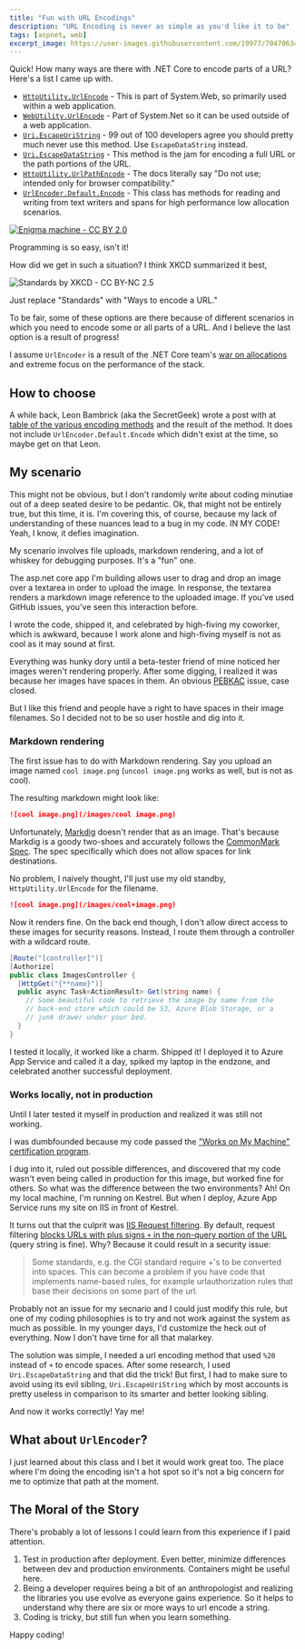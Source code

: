 ```yaml
---
title: "Fun with URL Encodings"
description: "URL Encoding is never as simple as you'd like it to be"
tags: [aspnet, web]
excerpt_image: https://user-images.githubusercontent.com/19977/70470634-5278b580-1a80-11ea-81d1-f0c41a392071.jpg
---
```


Quick! How many ways are there with .NET Core to encode parts of a URL? Here's a list I came up with.

* [`HttpUtility.UrlEncode`](https://docs.microsoft.com/en-us/dotnet/api/system.web.httputility.urlencode?view=netcore-3.0) - This is part of System.Web, so primarily used within a web application.
* [`WebUtility.UrlEncode`](https://docs.microsoft.com/en-us/dotnet/api/system.net.webutility.urlencode?view=netcore-3.0#System_Net_WebUtility_UrlEncode_System_String_) - Part of System.Net so it can be used outside of a web application.
* [`Uri.EscapeUriString`](https://docs.microsoft.com/en-us/dotnet/api/system.uri.escapeuristring?view=netcore-3.0) - 99 out of 100 developers agree you should pretty much never use this method. Use `EscapeDataString` instead.
* [`Uri.EscapeDataString`](https://docs.microsoft.com/en-us/dotnet/api/system.uri.escapedatastring?view=netcore-3.0) - This method is the jam for encoding a full URL or the path portions of the URL.
* [`HttpUtility.UrlPathEncode`](https://docs.microsoft.com/en-us/dotnet/api/system.web.httputility.urlpathencode?view=netcore-3.0) - The docs literally say "Do not use; intended only for browser compatibility."
* [`UrlEncoder.Default.Encode`](https://docs.microsoft.com/en-us/dotnet/api/system.text.encodings.web.urlencoder?view=netcore-3.0) - This class has methods for reading and writing from text writers and spans for high performance low allocation scenarios.

[![Enigma machine - CC BY 2.0](https://user-images.githubusercontent.com/19977/70470634-5278b580-1a80-11ea-81d1-f0c41a392071.jpg)](https://www.flickr.com/photos/manunimaths/44960892745)


Programming is so easy, isn't it!

How did we get in such a situation? I think XKCD summarized it best,

![Standards by XKCD - CC BY-NC 2.5](https://imgs.xkcd.com/comics/standards.png)

Just replace "Standards" with "Ways to encode a URL."

To be fair, some of these options are there because of different scenarios in which you need to encode some or all parts of a URL. And I believe the last option is a result of progress!

I assume `UrlEncoder` is a result of the .NET Core team's [war on allocations](https://devblogs.microsoft.com/dotnet/performance-improvements-in-net-core/) and extreme focus on the performance of the stack.

## How to choose

A while back, Leon Bambrick (aka the SecretGeek) wrote a post with at [table of the various encoding methods](http://www.secretgeek.net/uri_enconding) and the result of the method. It does not include `UrlEncoder.Default.Encode` which didn't exist at the time, so maybe get on that Leon.

## My scenario

This might not be obvious, but I don't randomly write about coding minutiae out of a deep seated desire to be pedantic. Ok, that might not be entirely true, but this time, it is. I'm covering this, of course, because my lack of understanding of these nuances lead to a bug in my code. IN MY CODE! Yeah, I know, it defies imagination.

My scenario involves file uploads, markdown rendering, and a lot of whiskey for debugging purposes. It's a "fun" one.

The asp.net core app I'm building allows user to drag and drop an image over a textarea in order to upload the image. In response, the textarea renders a markdown image reference to the uploaded image. If you've used GitHub issues, you've seen this interaction before.

I wrote the code, shipped it, and celebrated by high-fiving my coworker, which is awkward, because I work alone and high-fiving myself is not as cool as it may sound at first.

Everything was hunky dory until a beta-tester friend of mine noticed her images weren't rendering properly. After some digging, I realized it was because her images have spaces in them. An obvious [PEBKAC](https://www.computerhope.com/jargon/p/pebkac.htm) issue, case closed.

But I like this friend and people have a right to have spaces in their image filenames. So I decided not to be so user hostile and dig into it.

### Markdown rendering

The first issue has to do with Markdown rendering. Say you upload an image named `cool image.png` (`uncool image.png` works as well, but is not as cool).

The resulting markdown might look like:

```md
![cool image.png](/images/cool image.png)
```

Unfortunately, [Markdig](https://github.com/lunet-io/markdig) doesn't render that as an image. That's because Markdig is a goody two-shoes and accurately follows the [CommonMark Spec](https://spec.commonmark.org/0.28/#link-destination). The spec specifically which does not allow spaces for link destinations.

No problem, I naively thought, I'll just use my old standby, `HttpUtility.UrlEncode` for the filename.

```md
![cool image.png](/images/cool+image.png)
```

Now it renders fine. On the back end though, I don't allow direct access to these images for security reasons. Instead, I route them through a controller with a wildcard route.

```cs
[Route("[controller]")]
[Authorize]
public class ImagesController {
  [HttpGet("{**name}")]
  public async Task<ActionResult> Get(string name) {
    // Some beautiful code to retrieve the image by name from the 
    // back-end store which could be S3, Azure Blob Storage, or a 
    // junk drawer under your bed.
  }
}
```

I tested it locally, it worked like a charm. Shipped it! I deployed it to Azure App Service and called it a day, spiked my laptop in the endzone, and celebrated another successful deployment.

### Works locally, not in production

Until I later tested it myself in production and realized it was still not working.

I was dumbfounded because my code passed the ["Works on My Machine" certification program](https://blog.codinghorror.com/the-works-on-my-machine-certification-program/).

I dug into it, ruled out possible differences, and discovered that my code wasn't even being called in production for this image, but worked fine for others. So what was the difference between the two environments? Ah! On my local machine, I'm running on Kestrel. But when I deploy, Azure App Service runs my site on IIS in front of Kestrel.

It turns out that the culprit was [IIS Request filtering](https://docs.microsoft.com/en-us/iis/configuration/system.webserver/security/requestfiltering/). By default, request filtering [blocks URLs with plus signs `+` in the non-query portion of the URL](https://blogs.iis.net/thomad/iis7-rejecting-urls-containing) (query string is fine). Why? Because it could result in a security issue:

> Some standards, e.g. the CGI standard require +'s to be converted into spaces. This can become a problem if you have code that implements name-based rules, for example urlauthorization rules that base their decisions on some part of the url.

Probably not an issue for my secnario and I could just modify this rule, but one of my coding philosophies is to try and not work against the system as much as possible. In my younger days, I'd customize the heck out of everything. Now I don't have time for all that malarkey.

The solution was simple, I needed a url encoding method that used `%20` instead of `+` to encode spaces. After some research, I used `Uri.EscapeDataString` and that did the trick! But first, I had to make sure to avoid using its evil sibling, `Uri.EscapeUriString` which by most accounts is pretty useless in comparison to its smarter and better looking sibling.

And now it works correctly! Yay me!

## What about `UrlEncoder`?

I just learned about this class and I bet it would work great too. The place where I'm doing the encoding isn't a hot spot so it's not a big concern for me to optimize that path at the moment.

## The Moral of the Story

There's probably a lot of lessons I could learn from this experience if I paid attention.

1. Test in production after deployment. Even better, minimize differences between dev and production environments. Containers might be useful here.
2. Being a developer requires being a bit of an anthropologist and realizing the libraries you use evolve as everyone gains experience. So it helps to understand why there are six or more ways to url encode a string.
3. Coding is tricky, but still fun when you learn something.

Happy coding!

